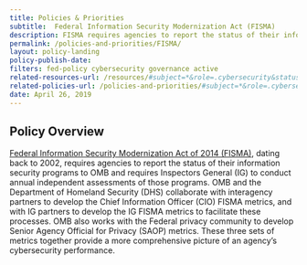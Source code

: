 ```yaml
---
title: Policies & Priorities
subtitle:  Federal Information Security Modernization Act (FISMA)
description: FISMA requires agencies to report the status of their information security programs to 0MB and requires Inspectors General (IG) to conduct annual independent assessments of those programs.
permalink: /policies-and-priorities/FISMA/
layout: policy-landing
policy-publish-date:
filters: fed-policy cybersecurity governance active
related-resources-url: /resources/#subject=*&role=.cybersecurity&status=*
related-policies-url: /policies-and-priorities/#subject=*&role=.cybersecurity&status=*
date: April 26, 2019
---
```

## Policy Overview ##
[Federal Information Security Modernization Act of 2014 (FISMA)](https://www.whitehouse.gov/wp-content/uploads/2018/10/M-19-02.pdf), dating back to 2002, requires agencies to report the status of their information security programs to OMB and requires Inspectors General (IG) to conduct annual independent assessments of those programs. OMB and the Department of Homeland Security (DHS) collaborate with interagency partners to develop the Chief Information Officer (CIO) FISMA metrics, and with IG partners to develop the IG FISMA metrics to facilitate these processes. OMB also works with the Federal privacy community to develop Senior Agency Official for Privacy (SAOP) metrics. These three sets of metrics together provide a more comprehensive picture of an agency’s cybersecurity performance.
&nbsp;
